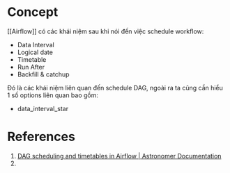 # Concept

[[Airflow]] có các khái niệm sau khi nói đến việc schedule workflow:
- Data Interval
- Logical date
- Timetable
- Run After
- Backfill & catchup

Đó là các khái niệm liên quan đến schedule DAG, ngoài ra ta cũng cần hiểu 1 số options liên quan bao gồm:
- data_interval_star

# References
1. [DAG scheduling and timetables in Airflow | Astronomer Documentation](https://docs.astronomer.io/learn/scheduling-in-airflow)
2. 